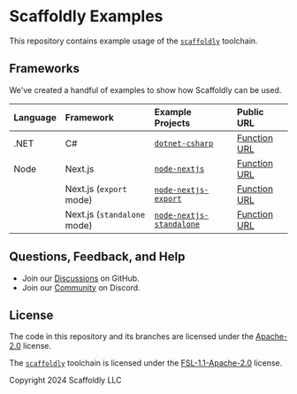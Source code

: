 # Scaffoldly Examples

This repository contains example usage of the [`scaffoldly`](https://scaffoldly.dev) toolchain.

## Frameworks

We've created a handful of examples to show how Scaffoldly can be used.

<!-- Alphbetically Ordered Please!!! -->

| Language | Framework                   | Example Projects                                                                                          | Public URL                                                                                           |
| :------- | :-------------------------- | :-------------------------------------------------------------------------------------------------------- | :--------------------------------------------------------------------------------------------------- |
| .NET     | C#                          | [`dotnet-csharp`](https://github.com/scaffoldly/scaffoldly-examples/tree/dotnet-csharp)                   | [Function URL](https://wmnaydmf2zp5s7rw4htcw5rcku0cwkfq.lambda-url.us-east-1.on.aws/weatherforecast) |
| Node     | Next.js                     | [`node-nextjs`](https://github.com/scaffoldly/scaffoldly-examples/tree/node-nextjs)                       | [Function URL](https://inne3tcyuarfqwqz633ojyg2qe0ldglc.lambda-url.us-east-1.on.aws)                 |
|          | Next.js (`export` mode)     | [`node-nextjs-export`](https://github.com/scaffoldly/scaffoldly-examples/tree/node-nextjs-export)         | [Function URL](https://jtzom2obx3owx4gn4vluichvze0frzcn.lambda-url.us-east-1.on.aws)                 |
|          | Next.js (`standalone` mode) | [`node-nextjs-standalone`](https://github.com/scaffoldly/scaffoldly-examples/tree/node-nextjs-standalone) | [Function URL](https://uyf6bj4oqifqnfwivhdsy25giu0eaauf.lambda-url.us-east-1.on.aws)                 |

## Questions, Feedback, and Help

- Join our [Discussions](https://github.com/scaffoldly/scaffoldly/discussions) on GitHub.
- Join our [Community](https://scaffoldly.dev/community) on Discord.

## License

The code in this repository and its branches are licensed under the [Apache-2.0](LICENSE.md) license.

The [`scaffoldly`](https://github.com/scaffoldly/scaffoldly) toolchain is licensed under the [FSL-1.1-Apache-2.0](https://github.com/scaffoldly/scaffoldly?tab=License-1-ov-file) license.

Copyright 2024 Scaffoldly LLC
